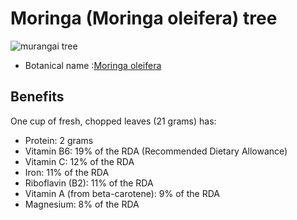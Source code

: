 # Moringa (Moringa oleifera) tree

![murangai tree](https://upload.wikimedia.org/wikipedia/commons/2/2e/DrumstickFlower.jpg )
 - Botanical name :[Moringa oleifera](https://en.wikipedia.org/wiki/Moringa_oleifera)

## Benefits

One cup of fresh, chopped leaves (21 grams)  has:
- Protein: 2 grams
- Vitamin B6: 19% of the RDA (Recommended Dietary Allowance)
- Vitamin C: 12% of the RDA
- Iron: 11% of the RDA
- Riboflavin (B2): 11% of the RDA
- Vitamin A (from beta-carotene): 9% of the RDA
- Magnesium: 8% of the RDA
